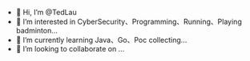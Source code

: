 - 👋 Hi, I’m @TedLau
- 👀 I’m interested in CyberSecurity、Programming、Running、Playing badminton...
- 🌱 I’m currently learning Java、Go、Poc collecting...
- 💞️ I’m looking to collaborate on ...

<!---
TedLau/TedLau is a ✨ special ✨ repository because its `README.md` (this file) appears on your GitHub profile.
You can click the Preview link to take a look at your changes.
--->
